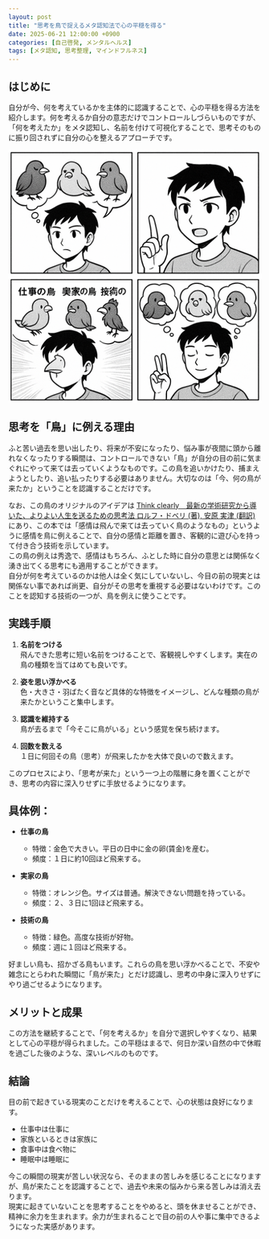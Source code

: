 ```yaml
---
layout: post
title: "思考を鳥で捉えるメタ認知法で心の平穏を得る"
date: 2025-06-21 12:00:00 +0900
categories: [自己啓発, メンタルヘルス]
tags: [メタ認知, 思考整理, マインドフルネス]
---
```


## はじめに

自分が今、何を考えているかを主体的に認識することで、心の平穏を得る方法を紹介します。何を考えるか自分の意志だけでコントロールしづらいものですが、「何を考えたか」をメタ認知し、名前を付けて可視化することで、思考そのものに振り回されずに自分の心を整えるアプローチです。

![alt text](<birds.png>)

## 思考を「鳥」に例える理由

ふと苦い過去を思い出したり、将来が不安になったり、悩み事が夜間に頭から離れなくなったりする瞬間は、コントロールできない「鳥」が自分の目の前に気まぐれにやって来ては去っていくようなものです。この鳥を追いかけたり、捕まえようとしたり、追い払ったりする必要はありません。大切なのは「今、何の鳥が来たか」ということを認識することだけです。  
  
なお、この鳥のオリジナルのアイデアは [Think clearly　最新の学術研究から導いた、よりよい人生を送るための思考法 ロルフ・ドベリ (著), 安原 実津 (翻訳)](https://www.amazon.co.jp/dp/B07QCNS9TS) にあり、この本では「感情は飛んで来ては去っていく鳥のようなもの」というように感情を鳥に例えることで、自分の感情と距離を置き、客観的に遊び心を持って付き合う技術を示しています。  
この鳥の例えは秀逸で、感情はもちろん、ふとした時に自分の意思とは関係なく湧き出てくる思考にも適用することができます。  
自分が何を考えているのかは他人は全く気にしていないし、今目の前の現実とは関係ない事であれば尚更、自分がその思考を重視する必要はないわけです。このことを認知する技術の一つが、鳥を例えに使うことです。  

## 実践手順

1. **名前をつける**  
   飛んできた思考に短い名前をつけることで、客観視しやすくします。実在の鳥の種類を当てはめても良いです。

2. **姿を思い浮かべる**  
   色・大きさ・羽ばたく音など具体的な特徴をイメージし、どんな種類の鳥が来たかということ集中します。

3. **認識を維持する**  
   鳥が去るまで「今そこに鳥がいる」という感覚を保ち続けます。

4. **回数を数える**  
   １日に何回その鳥（思考）が飛来したかを大体で良いので数えます。

このプロセスにより、「思考が来た」という一つ上の階層に身を置くことができ、思考の内容に深入りせずに手放せるようになります。

## 具体例：

- **仕事の鳥**  
    - 特徴：金色で大きい。平日の日中に金の卵(賃金)を産む。  
    - 頻度：１日に約10回ほど飛来する。  

- **実家の鳥**  
    - 特徴：オレンジ色。サイズは普通。解決できない問題を持っている。    
    - 頻度：２、３日に1回ほど飛来する。

- **技術の鳥**
    - 特徴：緑色。高度な技術が好物。
    - 頻度：週に１回ほど飛来する。

好ましい鳥も、招かざる鳥もいます。これらの鳥を思い浮かべることで、不安や雑念にとらわれた瞬間に「鳥が来た」とだけ認識し、思考の中身に深入りせずにやり過ごせるようになります。  

## メリットと成果

この方法を継続することで、「何を考えるか」を自分で選択しやすくなり、結果として心の平穏が得られました。この平穏はまるで、何日か深い自然の中で休暇を過ごした後のような、深いレベルのものです。  

## 結論

目の前で起きている現実のことだけを考えることで、心の状態は良好になります。  

- 仕事中は仕事に  
- 家族といるときは家族に  
- 食事中は食べ物に  
- 睡眠中は睡眠に

今この瞬間の現実が苦しい状況なら、そのままの苦しみを感じることになりますが、鳥が来たことを認識することで、過去や未来の悩みから来る苦しみは消え去ります。  
現実に起きていないことを思考することをやめると、頭を休ませることができ、精神に余力を生まれます。余力が生まれることで目の前の人や事に集中できるようになった実感があります。